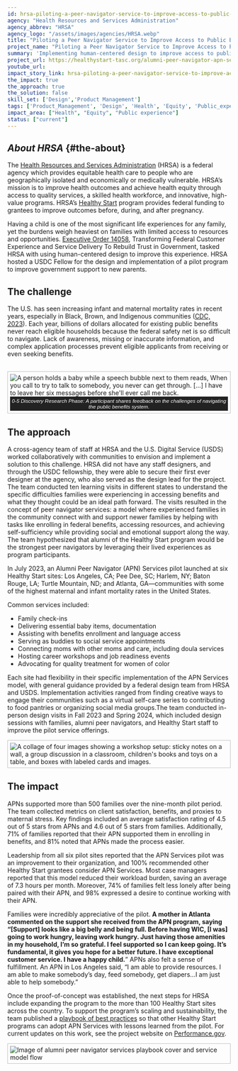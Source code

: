 ```yaml
---
id: hrsa-piloting-a-peer-navigator-service-to-improve-access-to-public-benefits
agency: "Health Resources and Services Administration"
agency_abbrev: "HRSA"
agency_logo: "/assets/images/agencies/HRSA.webp"
title: "Piloting a Peer Navigator Service to Improve Access to Public Benefits"
project_name: "Piloting a Peer Navigator Service to Improve Access to Public Benefits"
summary: 'Implementing human-centered design to improve access to public benefits for expecting parents in support of the "Having a child and early childhood" cross-agency life experience project at the Health Resources and Services Administration.'
project_url: https://healthystart-tasc.org/alumni-peer-navigator-apn-services-playbook/ 
youtube_url: 
impact_story_link: hrsa-piloting-a-peer-navigator-service-to-improve-access-to-public-benefits
the_impact: true
the_approach: true
the_solution: false
skill_set: ['Design','Product Management']
tags: ['Product_Management', 'Design', 'Health', 'Equity', 'Public_experience', 'HRSA']
impact_area: ["Health", "Equity", "Public experience"]
status: ["current"]
---
```


## *About HRSA* {#the-about}
The [Health Resources and Services Administration](https://www.hrsa.gov/) (HRSA) is a federal agency which provides equitable health care to people who are geographically isolated and economically or medically vulnerable. HRSA’s mission is to improve health outcomes and achieve health equity through access to quality services, a skilled health workforce, and innovative, high-value programs. HRSA’s [Healthy Start](https://mchb.hrsa.gov/programs-impact/healthy-start) program provides federal funding to grantees to improve outcomes before, during, and after pregnancy. 

Having a child is one of the most significant life experiences for any family, yet the burdens weigh heaviest on families with limited access to resources and opportunities. [Executive Order 14058](https://www.federalregister.gov/documents/2021/12/16/2021-27380/transforming-federal-customer-experience-and-service-delivery-to-rebuild-trust-in-government), Transforming Federal Customer Experience and Service Delivery To Rebuild Trust in Government, tasked HRSA with using human-centered design to improve this experience. HRSA hosted a USDC Fellow for the design and implementation of a pilot program to improve government support to new parents.


## The challenge
The U.S. has seen increasing infant and maternal mortality rates in recent years, especially in Black, Brown, and Indigenous communities ([CDC, 2023](https://blogs.cdc.gov/nchs/2023/11/01/7479/)). Each year, billions of dollars allocated for existing public benefits never reach eligible households because the federal safety net is so difficult to navigate. Lack of awareness, missing or inaccurate information, and complex application processes prevent eligible applicants from receiving or even seeking benefits.

<br>
<figure style="width=80%; border: thin #c0c0c0 solid;display: flex; flex-flow: column; padding: 5px; margin: auto;">
  <img src="{{site.baseurl}}/assets/images/projects/birth-to-five-signatories-deep-dive.webp" alt="A person holds a baby while a speech bubble next to them reads, When you call to try to talk to somebody, you never can get through. [...] I have to leave her six messages before she'll ever call me back." />
  <figcaption style="background-color: #222; color: #fff; font: italic smaller sans-serif; padding: 3px; text-align: center;">
    0-5 Discovery Research Phase: A participant shares feedback on the challenges of navigating the public benefits system.
  </figcaption>
</figure>

## The approach
A cross-agency team of staff at HRSA and the U.S. Digital Service (USDS) worked collaboratively with communities to envision and implement a solution to this challenge. HRSA did not have any staff designers, and through the USDC fellowship, they were able to secure their first ever designer at the agency, who also served as the design lead for the project. The team conducted ten learning visits in different states to understand the specific difficulties families were experiencing in accessing benefits and what they thought could be an ideal path forward. The visits resulted in the concept of peer navigator services: a model where experienced families in the community connect with and support newer families by helping with tasks like enrolling in federal benefits, accessing resources, and achieving self-sufficiency while providing social and emotional support along the way. The team hypothesized that alumni of the Healthy Start program would be the strongest peer navigators by leveraging their lived experiences as program participants. 

In July 2023, an Alumni Peer Navigator (APN) Services pilot launched at six Healthy Start sites: Los Angeles, CA; Pee Dee, SC; Harlem, NY; Baton Rouge, LA; Turtle Mountain, ND; and Atlanta, GA—communities with some of the highest maternal and infant mortality rates in the United States. 

Common services included:
- Family check-ins 
- Delivering essential baby items, documentation
- Assisting with benefits enrollment and language access 
- Serving as buddies to social service appointments 
- Connecting moms with other moms and care, including doula services 
- Hosting career workshops and job readiness events 
- Advocating for quality treatment for women of color

Each site had flexibility in their specific implementation of the APN Services model, with general guidance provided by a federal design team from HRSA and USDS. Implementation activities ranged from finding creative ways to engage their communities such as a virtual self-care series to contributing to food pantries or organizing social media groups.The team conducted in-person design visits in Fall 2023 and Spring 2024, which included design sessions with families, alumni peer navigators, and Healthy Start staff to improve the pilot service offerings. 

<figure style="width=80%; border: thin #c0c0c0 solid;display: flex; flex-flow: column; padding: 5px; margin: auto;">
  <img src="{{site.baseurl}}/assets/images/projects/hrsa-peer-navigator-workshop-collage.webp" alt="A collage of four images showing a workshop setup: sticky notes on a wall, a group discussion in a classroom, children's books and toys on a table, and boxes with labeled cards and images." />
</figure>


## The impact 
APNs supported more than 500 families over the nine-month pilot period. The team collected metrics on client satisfaction, benefits, and proxies to maternal stress. Key findings included an average satisfaction rating of 4.5 out of 5 stars from APNs and 4.6 out of 5 stars from families. Additionally, 71% of families reported that their APN supported them in enrolling in benefits, and 81% noted that APNs made the process easier. 

Leadership from all six pilot sites reported that the APN Services pilot was an improvement to their organization, and 100% recommended other Healthy Start grantees consider APN Services. Most case managers reported that this model reduced their workload burden, saving an average of 7.3 hours per month. Moreover, 74% of families felt less lonely after being paired with their APN, and 98% expressed a desire to continue working with their APN.

Families were incredibly appreciative of the pilot. **A mother in Atlanta commented on the support she received from the APN program, saying “[Support] looks like a big belly and being full. Before having WIC, [I was] going to work hungry, leaving work hungry. Just having those amenities in my household, I’m so grateful. I feel supported so I can keep going. It’s fundamental, it gives you hope for a better future. I have exceptional customer service. I have a happy child.**” APNs also felt a sense of fulfillment. An APN in Los Angeles said, “I am able to provide resources. I am able to make somebody’s day, feed somebody, get diapers…I am just able to help somebody.”

Once the proof-of-concept was established, the next steps for HRSA include expanding the program to the more than 100 Healthy Start sites across the country. To support the program’s scaling and sustainability, the team published a [playbook of best practices](https://healthystart-tasc.org/alumni-peer-navigator-apn-services-playbook/) so that other Healthy Start programs can adopt APN Services with lessons learned from the pilot. For current updates on this work, see the project website on [Performance.gov](https://www.performance.gov/cx/life-experiences/having-a-child-and-early-childhood/).

<figure style="width=80%; border: thin #c0c0c0 solid;display: flex; flex-flow: column; padding: 5px; margin: auto;">
  <img src="{{site.baseurl}}/assets/images/projects/hrsa-apns-playbook.webp" alt="Image of alumni peer navigator services playbook cover and service model flow" />
</figure>
